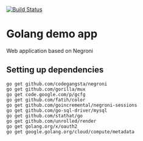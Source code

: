 [![Build Status](https://travis-ci.org/david1983xtc/golang.svg?branch=master)](https://travis-ci.org/david1983xtc/golang)
# Golang demo app

Web application based on Negroni

## Setting up dependencies

````
go get github.com/codegangsta/negroni
go get github.com/gorilla/mux
go get code.google.com/p/gcfg
go get github.com/fatih/color
go get github.com/goincremental/negroni-sessions
go get github.com/go-sql-driver/mysql
go get github.com/stathat/go
go get github.com/unrolled/render
go get golang.org/x/oauth2
go get google.golang.org/cloud/compute/metadata
````
